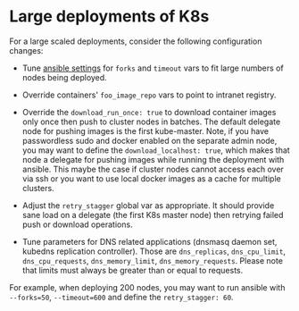 Large deployments of K8s
========================

For a large scaled deployments, consider the following configuration changes:

* Tune [ansible settings](http://docs.ansible.com/ansible/intro_configuration.html)
  for `forks` and `timeout` vars to fit large numbers of nodes being deployed.

* Override containers' `foo_image_repo` vars to point to intranet registry.

* Override the ``download_run_once: true`` to download container images only once
  then push to cluster nodes in batches. The default delegate node
  for pushing images is the first kube-master. Note, if you have passwordless sudo
  and docker enabled on the separate admin node, you may want to define the
  ``download_localhost: true``, which makes that node a delegate for pushing images
  while running the deployment with ansible. This maybe the case if cluster nodes
  cannot access each over via ssh or you want to use local docker images as a cache
  for multiple clusters.

* Adjust the `retry_stagger` global var as appropriate. It should provide sane
  load on a delegate (the first K8s master node) then retrying failed
  push or download operations.

* Tune parameters for DNS related applications (dnsmasq daemon set, kubedns
  replication controller). Those are ``dns_replicas``, ``dns_cpu_limit``,
  ``dns_cpu_requests``, ``dns_memory_limit``, ``dns_memory_requests``.
  Please note that limits must always be greater than or equal to requests.

For example, when deploying 200 nodes, you may want to run ansible with
``--forks=50``, ``--timeout=600`` and define the ``retry_stagger: 60``.
